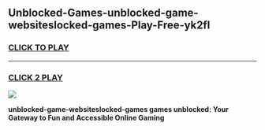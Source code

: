 
## Unblocked-Games-unblocked-game-websiteslocked-games-Play-Free-yk2fl
<h3>
<a href="https://premium76.site?title=unblocked-game-websiteslocked-games&ref=20A">CLICK TO PLAY</a></h3>
<hr>

<h3>
<a href="https://premium76.site?title=unblocked-game-websiteslocked-games&ref=20A">CLICK 2 PLAY</a>
  
</h3>

<a href="https://premium76.site?title=unblocked-game-websiteslocked-games&ref=20A"><img src="https://clearcache.store/games.png"></a>


**unblocked-game-websiteslocked-games games unblocked: Your Gateway to Fun and Accessible Online Gaming**
